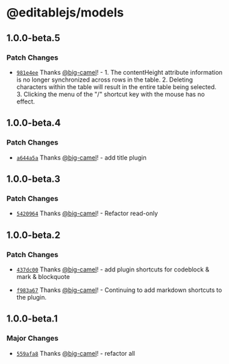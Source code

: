 # @editablejs/models

## 1.0.0-beta.5

### Patch Changes

- [`981e4ee`](https://github.com/editablejs/editable/commit/981e4eeb902ddf53135999fbab05a8e7bfb8778f) Thanks [@big-camel](https://github.com/big-camel)! - 1. The contentHeight attribute information is no longer synchronized across rows in the table.
  2. Deleting characters within the table will result in the entire table being selected.
  3. Clicking the menu of the "/" shortcut key with the mouse has no effect.

## 1.0.0-beta.4

### Patch Changes

- [`a644a5a`](https://github.com/editablejs/editable/commit/a644a5aa29ac1b28f95b49225d049c73ecd4ead5) Thanks [@big-camel](https://github.com/big-camel)! - add title plugin

## 1.0.0-beta.3

### Patch Changes

- [`5420964`](https://github.com/editablejs/editable/commit/5420964753edb470ae94572e5272980ea82ae3fd) Thanks [@big-camel](https://github.com/big-camel)! - Refactor read-only

## 1.0.0-beta.2

### Patch Changes

- [`437dc00`](https://github.com/editablejs/editable/commit/437dc008d72a88d73160ce13e12dc334f7b33248) Thanks [@big-camel](https://github.com/big-camel)! - add plugin shortcuts for codeblock & mark & blockquote

* [`f983a67`](https://github.com/editablejs/editable/commit/f983a679c4ed20dfc71bcb9e815369a6d8cd6811) Thanks [@big-camel](https://github.com/big-camel)! - Continuing to add markdown shortcuts to the plugin.

## 1.0.0-beta.1

### Major Changes

- [`559afa8`](https://github.com/editablejs/editable/commit/559afa882d9e7f8d6929fa5d74eb1a6fb54a6f39) Thanks [@big-camel](https://github.com/big-camel)! - refactor all
